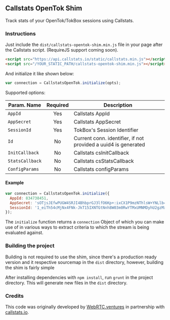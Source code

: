 ## Callstats OpenTok Shim

Track stats of your OpenTok/TokBox sessions using Callstats.

### Instructions

Just include the `dist/callstats-opentok-shim.min.js` file in your page after the Callstats script. (RequireJS support coming soon).

```html
<script src="https://api.callstats.io/static/callstats.min.js"></script>
<script src="/YOUR_STATIC_PATH/callstats-opentok-shim.min.js"></script>
```

And initialize it like shown below:

```javascript
var connection = CallstatsOpenTok.initialize(opts);
```

Supported options:

| Param. Name    | Required | Description                                                    |
| -------------- |  :----:  | -------------------------------------------------------------- |
| `AppId`        | Yes      | Callstats AppId                                                |
| `AppSecret`    | Yes      | Callstats AppSecret                                            |
| `SessionId`    | Yes      | TokBox's Session Identifier                                    |
| `Id`           | No       | Current conn. identifier, if not provided a uuid4 is generated |
| `InitCallback` | No       | Callstats csInitCallback                                       |
| `StatsCallback`| No       | Callstats csStatsCallback                                      |
| `ConfigParams` | No       | Callstats configParams                                         |

#### Example

```javascript
var connection = CallstatsOpenTok.initialize({
  AppId: 834738451,
  AppSecret: 'sOTjsJEfwPUGW4SRJI4BhbprGJ3lfO6Kp+:ixCX1P9mzNThlsW+YNLlb=',
  SessionId: '1_eiTh54cMjNx4FNk-JkT15IXNTGtNnh8W03m0RwYTMxUMNMDyhU2gzMxezMXjaF0Mj0E-UH4'
});
```

The `initialize` function returns a `connection` Object of which you can make use of in various ways to extract
criteria to which the stream is being evaluated against.

### Building the project

Building is not required to use the shim, since there's a production ready version and it respective sourcemap in the `dist` directory, however, building the shim is fairly simple

After installing dependencies with `npm install`, run `grunt` in the project directory.
This will generate new files in the `dist` directory.

### Credits

This code was originally developed by [WebRTC.ventures](https://webrtc.ventures/) in partnership with [callstats.io](https://www.callstats.io/).